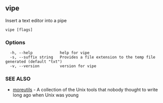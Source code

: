 ## vipe

Insert a text editor into a pipe

```
vipe [flags]
```

### Options

```
  -h, --help            help for vipe
  -s, --suffix string   Provides a file extension to the temp file generated (default "txt")
  -v, --version         version for vipe
```

### SEE ALSO

* [moreutils](moreutils.md)	 - A collection of the Unix tools that nobody thought to write long ago when Unix was young

